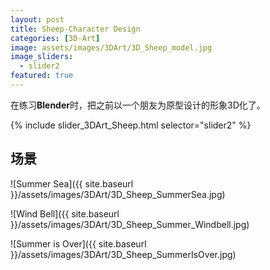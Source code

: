 ```yaml
---
layout: post
title: Sheep-Character Design
categories: [3D-Art]
image: assets/images/3DArt/3D_Sheep_model.jpg
image_sliders:
  - slider2
featured: true
---
```


在练习**Blender**时，把之前以一个朋友为原型设计的形象3D化了。

{% include slider_3DArt_Sheep.html selector="slider2" %}

## 场景

![Summer Sea]({{ site.baseurl }}/assets/images/3DArt/3D_Sheep_SummerSea.jpg)



![Wind Bell]({{ site.baseurl }}/assets/images/3DArt/3D_Sheep_Summer_Windbell.jpg)



![Summer is Over]({{ site.baseurl }}/assets/images/3DArt/3D_Sheep_SummerIsOver.jpg)

